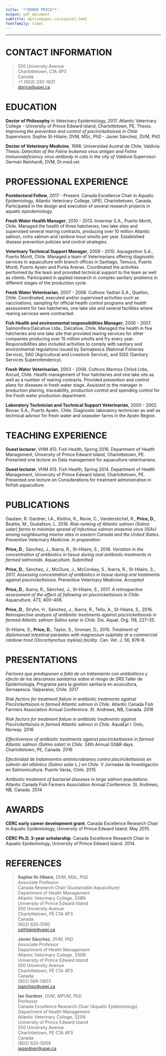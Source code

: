 ```yaml
---
title: '**DEREK PRICE**'
output: pdf_document
subtitle: dprice@upei.ca\vspace{-3em}
fontfamily: times
---
```


---
# CONTACT INFORMATION

>550 University Avenue  
Charlottetown, C1A 4P3  
Canada  
+1 (902) 330-1831  
dprice@upei.ca

# EDUCATION

**Doctor of Philosophy** in Veterinary Epidemiology, 2017.
Atlantic Veterinary College - University of Prince Edward Island, Charlottetown, PE.
Thesis: *Improving the prevention and control of piscirickettsiosis in Chile*
Supervisors: Sophie St-Hilaire, DVM, MSc, PhD - Javier Sánchez, DVM, PhD

**Doctor of Veterinary Medicine**, 1998.
Universidad Austral de Chile, Valdivia.
Thesis: *Detection of the Feline leukemia virus antigen and Feline immunodeficiency virus antibody in cats in the city of Valdivia*
Supervisor: Germán Reinhardt, DVM, Dr.med.vet.

# PROFESSIONAL EXPERIENCE

**Postdoctoral Fellow**, 2017 - Present.
Canada Excellence Chair in Aquatic Epidemiology, Atlantic Veterinary College, UPEI, Charlottetown, Canada. Participated in the design and execution of several research projects in aquatic epiodemiology.

**Fresh Water Health Manager**, 2010 - 2013.
Invermar S.A., Puerto Montt, Chile. Managed the health of three hatcheries, two lake
sites and supervised several rearing contracts, producing over 10  million Atlantic salmon,
coho salmon and rainbow trout smolts per year. Established disease
prevention policies and control strategies.

**Veterinary Technical Support Manager**, 2009 - 2010.
Aquagestion S.A., Puerto Montt, Chile. Managed a team of Veterinarians offering
diagnostic services in aquaculture with branch offices in Santiago, Temuco,
Puerto Montt, Puerto Aysén and Punta Arenas. Coordinated the activities
performed by the team and provided technical support to the team as well as clients.
Participated in applied research in complex sanitary problems in different stages of the
production cycle.

**Fresh Water Veterinarian**, 2007 - 2008.
Cultivos Yadran S.A., Quellon, Chile. Coordinated, executed and/or supervised
activities such as vaccinations, sampling for official health control
programs and health assessment for two hatcheries, one lake site and several
facilities where rearing services were contracted.

**Fish Health and environmental responsibilities Manager**, 2006 - 2007.
Salmonífera Dalcahue Ltda., Dalcahue, Chile. Managed the health in five hatcheries and
one lake site that provided rearing services for other companies producing over
15 million smolts and fry every year. Responsibilities also included activities to
comply with sanitary and environmental regulations issued by Sernapesca
(National Fisheries Service), SAG (Agricultural and Livestock Service), and SISS
(Sanitary Services Superintendency).

**Fresh Water Veterinarian**, 2003 - 2006.
Cultivos Marinos Chiloé Ltda., Ancud, Chile. Health management of four hatcheries and
one lake site as well as a number of rearing contracts. Provided prevention and control plans for
diseases in fresh water stage. Assistant to the manager in production planing,
traceability, production control and spending control for the Fresh water production
department.

**Laboratory Technician and Technical Support Veterinarian**, 2000 - 2002.
Biovac S.A., Puerto Aysén, Chile. Diagnostic laboratory technician as well as technical
advisor for fresh water and seawater farms in the Aysén Region.


# TEACHING EXPERIENCE

**Guest lecturer**, VHM 413. Fish Health, Spring 2016.
Department of Health Management, University of Prince Edward Island,
Charlottetown, PE. Presented one lecture on Data management for aquaculture
veterinarians.

**Guest lecturer**, VHM 413. Fish Health, Spring 2014.
Department of Health Management, University of Prince Edward Island,
Charlottetown, PE. Presented one lecture on Considerations for treatment
administration in finfish aquaculture.

# PUBLICATIONS

Gautam, R. Gardner, I.A., Klotins, K., Revie, C., Vanderstichel, R., **Price, D.**, Beattie, M., 
Gustafson, L. 2018. *Risk-ranking of Atlantic salmon (Salmo salar) farms to minimize spread of infectious salmon anaemia virus (ISAv) among neighbouring marine sites in eastern Canada and the United States*. Preventive Veterinary Medicine. *In preparation*
 
**Price, D.**, Sánchez, J., Ibarra, R., St-Hilaire, S., 2018. *Variation in the concentration of antibiotics in tissue during oral antibiotic treatments in farmed salmonids*. Aquaculture. *Submitted*

**Price, D.**, Sánchez, J., McClure, J., McConkey, S., Ibarra, R., St-Hilaire, S., 2017. *Assessing concentration of antibiotics in tissue during oral treatments against piscirickettsiosis*. Preventive Veterinary Medicine. *Accepted*

**Price, D.**, Ibarra, R., Sánchez, J., St-Hilaire, S., 2017.
*A retrospective assessment of the effect of fallowing on piscirickettsiosis in Chile*.
Aquaculture. 473, 400–406.

**Price, D.**, Stryhn, H., Sánchez, J., Ibarra, R., Tello, A., St-Hilaire, S., 2016.
*Retrospective analysis of antibiotic treatments against piscirickettsiosis in farmed Atlantic salmon Salmo salar in Chile*.
Dis. Aquat. Org. 118, 227–35.

St-Hilaire, S., **Price, D.**, Taylor, S., Groman, D., 2015.
*Treatment of diplomonad intestinal parasites with magnesium sulphate at a commercial rainbow trout (Oncorhynchus mykiss) facility*.
Can. Vet. J. 56, 876–8.

# PRESENTATIONS

*Factores que predisponen a falla de un tratamiento con antibióticos y efecto
de los descansos sanitarios sobre el riesgo de SRS*.Taller de Epidemiología,
Programa para la gestión sanitaria en acuicultura, Sernapesca. Valparaíso,
Chile. 2017

*Risk factors for treatment failure in antibiotic treatments against
Piscirickettsiosis in farmed Atlantic salmon in Chile*.  Atlantic
Canada Fish Farmers Association Annual Conference.
St. Andrews, NB, Canada. 2016

*Risk factors for treatment failure in antibiotic treatments against
Piscirickettsiosis in farmed Atlantic salmon in Chile*.  AquaEpi I. Oslo, Norway.
2016

*Effectiveness of antibiotic treatments against piscirickettsiosis in farmed
Atlantic salmon (*Salmo salar*) in Chile*. 24th Annual GS&R days. Charlottetown,
PE, Canada. 2016

*Efectividad de tratamientos antimicrobianos contra piscirickettsiosis en salmón
del atlántico (*Salmo salar L.*) en Chile*. V Jornadas de Investigación en
Salmonicultura. Puerto Varas, Chile. 2015

*Antibiotic treatment of bacterial diseases in large salmon populations*. Atlantic
Canada Fish Farmers Association Annual Conference. St. Andrews, NB, Canada. 2014

# AWARDS

**CERC early career development grant**. Canada Excellence Research Chair in
Aquatic Epidemiology, University of Prince Edward Island. May 2015.

**CERC Ph.D. 3-year scholarship**. Canada Excellence Research Chair in
Aquatic Epidemiology, University of Prince Edward Island. 2014.

# REFERENCES

>**Sophie St-Hilaire**, *DVM*, *MSc*, *PhD*  
Associate Professor  
Canada Research Chair (Sustainable Aquaculture)  
Department of Health Management  
Atlantic Veterinary College, 338N  
University of Prince Edward Island  
550 University Avenue  
Charlottetown, PE C1A 4P3  
Canada  
(902) 620-5190  
ssthilaire@upei.ca

>**Javier Sánchez**, *DVM*, *PhD*  
Associate Professor  
Department of Health Management  
Atlantic Veterinary College, 330N  
University of Prince Edward Island  
550 University Avenue  
Charlottetown, PE C1A 4P3  
Canada  
(902) 566-0803  
jsanchez@upei.ca

>**Ian Gardner**, *DVM*, *MPVM*, *PhD*  
Professor  
Canada Excellence Research Chair (Aquatic Epidemiology)  
Department of Health Management  
Atlantic Veterinary College, 325N  
University of Prince Edward Island  
550 University Avenue  
Charlottetown, PE C1A 4P3  
Canada  
(902) 620-5059  
iagardner@upei.ca
